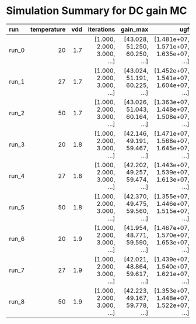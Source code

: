 # Simulation Summary for DC gain MC

| run | temperature | vdd | iterations | gain_max | ugf | pm |
| :-- | ----------: | --: | ---------: | -------: | --: | -: |
| run_0 | 20 | 1.7 | [1.000, 2.000, 3.000, …] | [43.028, 51.250, 60.250, …] | [1.481e+07, 1.571e+07, 1.635e+07, …] | [68.972, 66.493, 65.020, …] |
| run_1 | 27 | 1.7 | [1.000, 2.000, 3.000, …] | [43.024, 51.191, 60.225, …] | [1.452e+07, 1.541e+07, 1.604e+07, …] | [69.000, 66.546, 65.082, …] |
| run_2 | 50 | 1.7 | [1.000, 2.000, 3.000, …] | [43.026, 51.043, 60.164, …] | [1.363e+07, 1.448e+07, 1.508e+07, …] | [69.010, 66.636, 65.207, …] |
| run_3 | 20 | 1.8 | [1.000, 2.000, 3.000, …] | [42.146, 49.191, 59.467, …] | [1.471e+07, 1.568e+07, 1.645e+07, …] | [69.917, 67.405, 65.502, …] |
| run_4 | 27 | 1.8 | [1.000, 2.000, 3.000, …] | [42.202, 49.257, 59.474, …] | [1.443e+07, 1.539e+07, 1.613e+07, …] | [69.892, 67.406, 65.538, …] |
| run_5 | 50 | 1.8 | [1.000, 2.000, 3.000, …] | [42.370, 49.475, 59.560, …] | [1.355e+07, 1.446e+07, 1.515e+07, …] | [69.748, 67.351, 65.586, …] |
| run_6 | 20 | 1.9 | [1.000, 2.000, 3.000, …] | [41.954, 48.771, 59.590, …] | [1.467e+07, 1.570e+07, 1.653e+07, …] | [70.315, 67.752, 65.677, …] |
| run_7 | 27 | 1.9 | [1.000, 2.000, 3.000, …] | [42.021, 48.864, 59.617, …] | [1.439e+07, 1.540e+07, 1.621e+07, …] | [70.276, 67.741, 65.707, …] |
| run_8 | 50 | 1.9 | [1.000, 2.000, 3.000, …] | [42.223, 49.167, 59.778, …] | [1.353e+07, 1.448e+07, 1.522e+07, …] | [70.091, 67.644, 65.732, …] |

